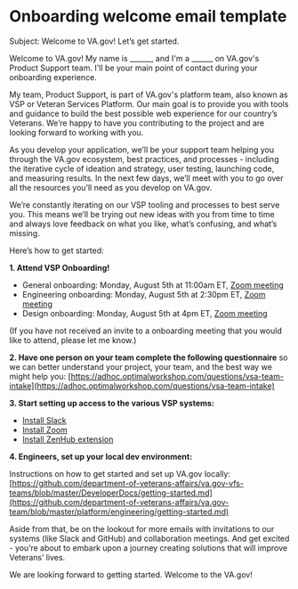 # Onboarding welcome email template
Subject: Welcome to VA.gov! Let’s get started.

Welcome to VA.gov! My name is ______, and I'm a ______ on VA.gov's Product Support team. I'll be your main point of contact during your onboarding experience. 

My team, Product Support, is part of VA.gov's platform team, also known as VSP or Veteran Services Platform. Our main goal is to provide you with tools and guidance to build the best possible web experience for our country’s Veterans. We’re happy to have you contributing to the project and are looking forward to working with you.

As you develop your application, we’ll be your support team helping you through the VA.gov ecosystem, best practices, and processes - including the iterative cycle of ideation and strategy, user testing, launching code, and measuring results. In the next few days, we’ll meet with you to go over all the resources you’ll need as you develop on VA.gov.

We’re constantly iterating on our VSP tooling and processes to best serve you. This means we’ll be trying out new ideas with you from time to time and always love feedback on what you like, what’s confusing, and what’s missing.

Here’s how to get started:

**1. Attend VSP Onboarding!**

* General onboarding: Monday, August 5th at 11:00am ET, [Zoom meeting](https://zoom.us/j/178649656 )
* Engineering onboarding: Monday, August 5th at 2:30pm ET, [Zoom meeting](https://zoom.us/j/666886545) 
* Design onboarding: Monday, August 5th at 4pm ET, [Zoom meeting](https://zoom.us/j/307060333) 

(If you have not received an invite to a onboarding meeting that you would like to attend, please let me know.)

**2. Have one person on your team complete the following questionnaire** so we can better understand your project, your team, and the best way we might help you: [https://adhoc.optimalworkshop.com/questions/vsa-team-intake](https://adhoc.optimalworkshop.com/questions/vsa-team-intake) 

**3. Start setting up access to the various VSP systems:**

* [Install Slack](https://get.slack.help/hc/en-us/sections/360000110123-Download-the-Slack-app)
* [Install Zoom](https://zoom.us/download)
* [Install ZenHub extension](https://help.zenhub.com/support/solutions/articles/43000507578-installing-the-zenhub-extension)

**4. Engineers, set up your local dev environment:**

Instructions on how to get started and set up VA.gov locally: [https://github.com/department-of-veterans-affairs/va.gov-vfs-teams/blob/master/DeveloperDocs/getting-started.md](https://github.com/department-of-veterans-affairs/va.gov-team/blob/master/platform/engineering/getting-started.md)

Aside from that, be on the lookout for more emails with invitations to our systems (like Slack and GitHub) and collaboration meetings. And get excited - you’re about to embark upon a journey creating solutions that will improve Veterans’ lives. 

We are looking forward to getting started. Welcome to the VA.gov!
